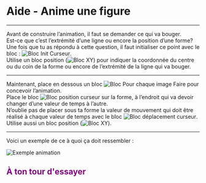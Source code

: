 # Aide - Anime une figure

---

Avant de construire l’animation, il faut se demander ce qui va bouger.  
Est-ce que c’est l’extrémité d’une ligne ou encore la position d’une forme?  
Une fois que tu as répondu à cette question, il faut initialiser ce point avec le bloc : ![Bloc Init Curseur][bloc_init_curseur].  
Utilise un bloc position (![Bloc XY][bloc_xy]) pour indiquer la coordonnée du centre ou du coin de la forme ou encore de l’extrémité de la ligne qui va bouger.

***

Maintenant, place en dessous un bloc ![Bloc Pour chaque image Faire][bloc_pour_image] pour concevoir l’animation.  
Place le bloc ![Bloc position curseur][bloc_pos_curseur] sur la forme, à l’endroit qui va devoir changer d’une valeur de temps à l’autre.  
N’oublie pas de placer sous ta forme la valeur de mouvement qui doit être réalisé à chaque valeur de temps avec le bloc ![Bloc déplacement curseur][bloc_dep_curseur].  
Utilise aussi un bloc position (![Bloc XY][bloc_xy]).

***

Voici un exemple de ce à quoi ça doit ressembler :

![Exemple animation][ex_p4]

## <span style="color: #800080">À ton tour d'essayer</span>

[bloc_init_curseur]: img/ini_pr.png
[bloc_xy]: img/animation_XY.png
[bloc_pour_image]: img/bloc_boucle_images.png
[bloc_pos_curseur]: img/pr.png
[bloc_dep_curseur]: img/dep_pr.png
[ex_p4]: img/ex_1_animation.png
